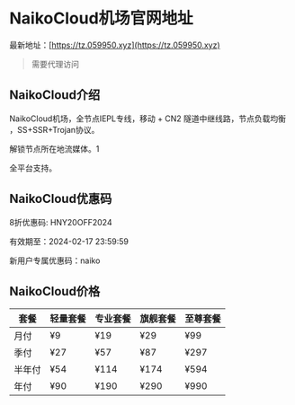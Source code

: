 # NaikoCloud机场官网地址

最新地址：[https://tz.059950.xyz](https://tz.059950.xyz)

> 需要代理访问

## NaikoCloud介绍

NaikoCloud机场，全节点IEPL专线，移动 + CN2 隧道中继线路，节点负载均衡 ，SS+SSR+Trojan协议。

解锁节点所在地流媒体。1

全平台支持。

## NaikoCloud优惠码

8折优惠码: HNY20OFF2024

有效期至：2024-02-17 23:59:59

新用户专属优惠码：naiko

## NaikoCloud价格

|套餐|轻量套餐|专业套餐|旗舰套餐|至尊套餐|
|----|----|----|----|----|
|月付|¥9|¥19|¥29|¥99|
|季付|¥27|¥57|¥87|¥297|
|半年付|¥54|¥114|¥174|¥594|
|年付|¥90|¥190|¥290|¥990|
